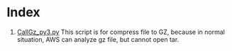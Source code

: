 # Index
1. [CallGz_py3.py](./CallGz_py3.py)
    This script is for compress file to GZ, because in normal situation, AWS can analyze gz file, but cannot open tar.